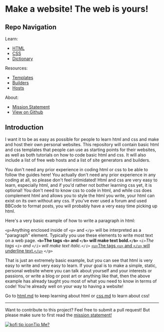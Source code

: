 # Make a website! The web is yours!

## Repo Navigation

Learn:
- [HTML](guides/html.md)
- [CSS](guides/css.md)
- [Dictionary](guides/vocab.md)

Resources:
- [Templates](templates/readme.md)
- [Builders](guides/builders.md)
- [Hosts](guides/hosts.md)

About:
- [Mission Statement](mission-statement.md)
- [View on Github](https://github.com/skylestia/make-a-website)

## Introduction

I want it to be as easy as possible for people to learn html and css and make and host their own personal websites. This repository will contain basic html and css templates that people can use as starting points for their websites, as well as both tutorials on how to code basic html and css. It will also include a list of free web hosts and a list of site generators and builders.

You don't need any prior experience in coding html or css to be able to follow the guides here! You actually don't need any prior experience in any coding at all, so please don't feel intimidated! Html and css are very easy to learn, especially html, and if you'd rather not bother learning css yet, it is optional! You don't need to know css to code in html, and while css does complement html and allows you to style the html you write, your html can exist on its own without any css. If you've ever used a forum and used BBCode to format posts, you will probably have a very easy time picking up html.

Here's a very basic example of how to write a paragraph in html:

`<p>`Anything enclosed inside of `<p>` and `</p>` will be interpreted as a "paragraph" element. Typically you use these elements to write most text on a web page. **`<b>`The tags `<b>` and `</b>` will make text bold.`</b>`** *`<i>`The tags `<i>` and `</i>` will make text italic.`</i>`* <ins>`<u>`The tags `<u>` and `</u>` will underline text.`</u>`</ins> `</p>`

That is just an extremely basic example, but you can see that html is very easy to write and very easy to learn. If your goal is to make a simple, static, personal website where you can talk about yourself and your interests or passions, or write a blog or post art or anything like that, then the above example has already taught you most of what you need to know in terms of code! You're already well on your way to having a website!

Go to [html.md](guides/html.md) to keep learning about html or [css.md](guides/css.md) to learn about css!

---

Want to contribute to this project? Feel free to submit a pull request! But please make sure to first read the [mission statement!](mission-statement.md)

<a href="https://ko-fi.com/skylestia"><img src="https://sky-assets.pages.dev/img/ico/soc/kofi.png" alt="kofi tip icon" loading="lazy">Tip Me?</a>
